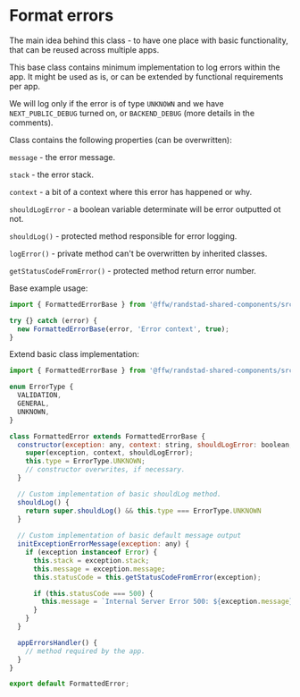 # Format errors
The main idea behind this class - to have one place with basic functionality, that can be 
reused across multiple apps.

This base class contains minimum implementation to log errors within the app.
It might be used as is, or can be extended by functional requirements per app.

We will log only if the error is of type `UNKNOWN` and we have `NEXT_PUBLIC_DEBUG` turned on, or `BACKEND_DEBUG` (more details in the comments). 


Class contains the following properties (can be overwritten):

`message` - the error message.

`stack` - the error stack.

`context` - a bit of a context where this error has happened or why.

`shouldLogError` - a boolean variable determinate will be error outputted ot not.

`shouldLog()` - protected method responsible for error logging.

`logError()` - private method can't be overwritten by inherited classes.

`getStatusCodeFromError()` - protected method return error number.

Base example usage:
```js
import { FormattedErrorBase } from '@ffw/randstad-shared-components/src/utils';

try {} catch (error) {
  new FormattedErrorBase(error, 'Error context', true);
}
```

Extend basic class implementation:
```js
import { FormattedErrorBase } from '@ffw/randstad-shared-components/src/utils';

enum ErrorType {
  VALIDATION,
  GENERAL,
  UNKNOWN,
}

class FormattedError extends FormattedErrorBase {
  constructor(exception: any, context: string, shouldLogError: boolean, ...args) {
    super(exception, context, shouldLogError);
    this.type = ErrorType.UNKNOWN;
    // constructor overwrites, if necessary.
  }

  // Custom implementation of basic shouldLog method.
  shouldLog() {
    return super.shouldLog() && this.type === ErrorType.UNKNOWN
  }
  
  // Custom implementation of basic default message output
  initExceptionErrorMessage(exception: any) {
    if (exception instanceof Error) {
      this.stack = exception.stack;
      this.message = exception.message;
      this.statusCode = this.getStatusCodeFromError(exception);

      if (this.statusCode === 500) {
        this.message = `Internal Server Error 500: ${exception.message}`;
      }
    }
  }

  appErrorsHandler() {
    // method required by the app.
  }
}

export default FormattedError;
```
